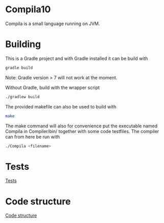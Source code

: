# Compila10
Compila is a small language running on JVM.

# Building
   This is a Gradle project and with Gradle installed it can be build with
   ```bash
   gradle build
   ```
   Note: Gradle version > 7 will not work at the moment.
   
   Without Gradle, build with the wrapper script
   ```bash
   ./gradlew build
   ```
   The provided makefile can also be used to build with
   ```bash
   make
   ```
   The make command will also for convenience put the executable named
   Compila in Compiler/bin/ together with some code testfiles. The
   compiler can from here be run with
   ```bash
   ./Compila <filename>
   ```

# Tests
[Tests](/TESTS.md)
# Code structure
[Code structure](/CODESTRUCTURE.md)

